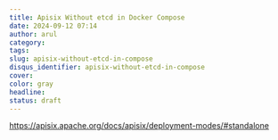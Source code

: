 ```yaml
---
title: Apisix Without etcd in Docker Compose
date: 2024-09-12 07:14
author: arul
category: 
tags: 
slug: apisix-without-etcd-in-compose
disqus_identifier: apisix-without-etcd-in-compose
cover: 
color: gray
headline: 
status: draft
---
```

https://apisix.apache.org/docs/apisix/deployment-modes/#standalone